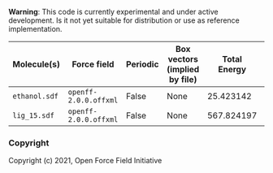 **Warning**: This code is currently experimental and under active development. Is it not yet suitable for distribution or use as reference implementation.

| Molecule(s) | Force field | Periodic | Box vectors (implied by file) | Total Energy | NonbondedForce | Bonds | Angles | Proper Torsions | Imroper Torsions |
|-|-|-|-|-|-|-|-|-|-|
| `ethanol.sdf` | `openff-2.0.0.offxml` | False | None | 25.423142 | -16.935096 | 0.157594 | 37.847891 | 4.352753 | 0.00000
| `lig_15.sdf` | `openff-2.0.0.offxml` | False | None | 567.824197 | 184.323608 | 17.630293 | 306.915921 | 58.917788 | 0.036587

### Copyright
Copyright (c) 2021, Open Force Field Initiative
